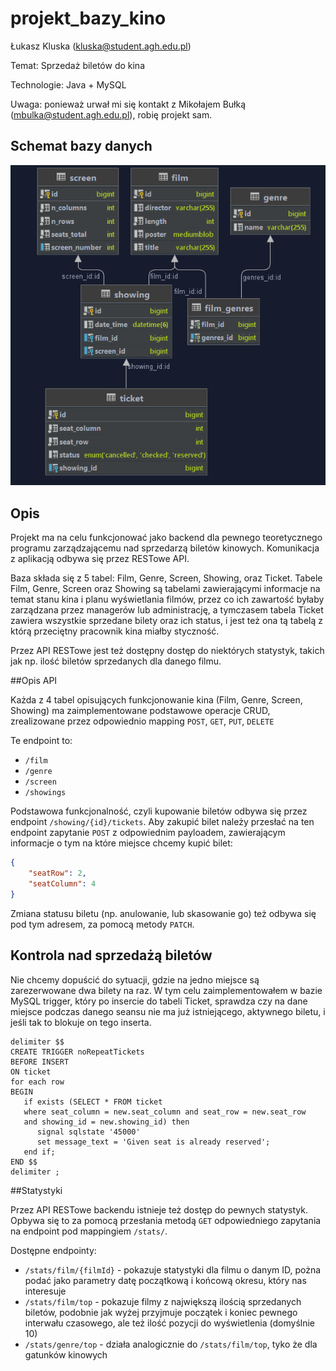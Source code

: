 # projekt_bazy_kino


Łukasz Kluska (kluska@student.agh.edu.pl)

Temat: Sprzedaż biletów do kina

Technologie: Java + MySQL

Uwaga: ponieważ urwał mi się kontakt z Mikołajem Bułką (mbulka@student.agh.edu.pl), robię projekt sam.

## Schemat bazy danych

![Schemat bazy danych](/diagram.png)

## Opis

Projekt ma na celu funkcjonować jako backend dla pewnego teoretycznego programu 
zarządzającemu nad sprzedarzą biletów kinowych. Komunikacja z aplikacją odbywa się przez RESTowe API.

Baza składa się z 5 tabel: Film, Genre, Screen, Showing, oraz Ticket. Tabele Film, Genre, Screen oraz 
Showing są tabelami zawierającymi informacje na temat stanu kina i planu wyświetlania filmów, przez 
co ich zawartość byłaby zarządzana przez managerów lub administrację, a tymczasem tabela Ticket zawiera 
wszystkie sprzedane bilety oraz ich status, i jest też ona tą tabelą z którą przeciętny pracownik kina
miałby styczność.

Przez API RESTowe jest też dostępny dostęp do niektórych statystyk, takich jak np. ilość biletów 
sprzedanych dla danego filmu.

##Opis API

Każda z 4 tabel opisujących funkcjonowanie kina (Film, Genre, Screen, Showing) ma zaimplementowane 
podstawowe operacje CRUD, zrealizowane przez odpowiednio mapping `POST`, `GET`, `PUT`, `DELETE`

Te endpoint to:

* `/film` 
* `/genre`
* `/screen`
* `/showings`

Podstawowa funkcjonalność, czyli kupowanie biletów odbywa się przez endpoint `/showing/{id}/tickets`.
Aby zakupić bilet należy przesłać na ten endpoint zapytanie `POST` z odpowiednim payloadem, 
zawierającym informacje o tym na które miejsce chcemy kupić bilet:
```json
{
    "seatRow": 2,
    "seatColumn": 4
}
```
Zmiana statusu biletu (np. anulowanie, lub skasowanie go) też odbywa się pod tym adresem, za pomocą metody `PATCH`.

## Kontrola nad sprzedażą biletów

Nie chcemy dopuścić do sytuacji, gdzie na jedno miejsce są zarezerwowane dwa bilety na raz. 
W tym celu zaimplementowałem w bazie MySQL trigger, który po insercie do tabeli Ticket, sprawdza 
czy na dane miejsce podczas danego seansu nie ma już istniejącego, aktywnego biletu, i jeśli tak to 
blokuje on tego inserta.

```mysql
delimiter $$
CREATE TRIGGER noRepeatTickets
BEFORE INSERT 
ON ticket
for each row
BEGIN
   if exists (SELECT * FROM ticket
   where seat_column = new.seat_column and seat_row = new.seat_row 
   and showing_id = new.showing_id) then
      signal sqlstate '45000'
      set message_text = 'Given seat is already reserved';
   end if;
END $$
delimiter ;
```

##Statystyki

Przez API RESTowe backendu istnieje też dostęp do pewnych statystyk. Opbywa się to za pomocą 
przesłania metodą `GET` odpowiedniego zapytania na endpoint pod mappingiem `/stats/`.

Dostępne endpointy: 
* `/stats/film/{filmId}` - pokazuje statystyki dla filmu o danym ID, pożna podać jako parametry datę początkową i 
końcową okresu, który nas interesuje
* `/stats/film/top` - pokazuje filmy z największą ilością sprzedanych biletów, podobnie jak wyżej przyjmuje 
początek i koniec pewnego interwału czasowego, ale też ilość pozycji do wyświetlenia (domyślnie 10)
* `/stats/genre/top` - działa analogicznie do `/stats/film/top`, tyko że dla gatunków kinowych
